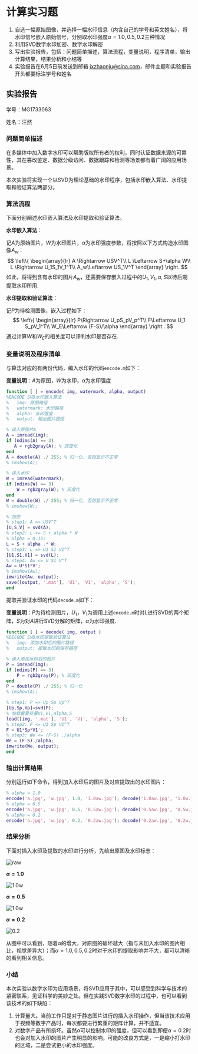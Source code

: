 # 计算实习题

1. 自选一幅原始图像，并选择一幅水印信息（内含自己的学号和英文姓名），将水印信号嵌入原始信号，分别取水印强度$\alpha=1.0, 0.5, 0.2$三种情况
2. 利用SVD数字水印加密、数字水印解密
3. 写出实验报告，包括：问题简单描述，算法流程，变量说明，程序清单，输出计算结果，结果分析和小结等
4. 实验报告在6月5日前发送到邮箱 jxzhaonju@sina.com，邮件主题和实验报告开头都要标注学号和姓名



## 实验报告

学号：MG1733063

姓名：汪然

### 问题简单描述

在多媒体中加入数字水印可以帮助版权所有者的权利，同时认证数据来源的可靠性，其在篡改鉴定、数据分级访问、数据跟踪和检测等场景都有着广阔的应用场景。

本次实验将实现一个以SVD为理论基础的水印程序，包括水印嵌入算法、水印提取和验证算法两部分。

### 算法流程

下面分别阐述水印嵌入算法及水印提取和验证算法。

**水印嵌入算法**：

记$A$为原始图片，$W$为水印图片，$\alpha$为水印强度参数，将按照以下方式构造水印图像$A_w$：
$$
\left\{
\begin{array}{lr}
A \Rightarrow USV^T\\
L \Leftarrow S+\alpha W\\
L \Rightarrow U_1S_1V_1^T\\
A_w\Leftarrow US_1V^T
\end{array}
\right.
$$
如此，将得到含有水印的图片$A_w$，还需要保存嵌入过程中的$U_1, V_1, \alpha, S$以待后期提取水印所用.



**水印提取和验证算法**：

记$P$为待检测图像，嵌入过程如下：
$$
\left\{
\begin{array}{lr}
P\Rightarrow U_pS_pV_p^T\\
F\Leftarrow U_1 S_pV_1^T\\
W_E\Leftarrow (F-S)/\alpha
\end{array}
\right .
$$
通过计算$W$和$W_E$的相关度可以评判水印是否存在.



### 变量说明及程序清单

与算法对应的有两份代码，编入水印的代码`encode.m`如下：

**变量说明**：$A$为原图，$W$为水印，$\alpha$为水印强度

```matlab
function [ ] = encode( img, watermark, alpha, output)
%ENCODE SVD水印嵌入算法
%   img: 原图路径
%   watermark: 水印路径
%   alpha: 水印强度
%   output: 输出图片路径

% 读入原图片A
A = imread(img);
if (ndims(A) == 3)
   A = rgb2gray(A); % 灰度化 
end
A = double(A) ./ 255; % 归一化，否则显示不正常
% imshow(A);

% 读入水印
W = imread(watermark);
if (ndims(W) == 3)
    W = rgb2gray(W); % 灰度化
end
W = double(W) ./ 255; % 归一化，否则显示不正常
% imshow(W);

% 加密
% step1: A => USV^T
[U,S,V] = svd(A);
% step2: L <= S + alpha * W
% alpha = 0.15;
L = S + alpha .* W;
% step3: L => U1 S1 V1^T
[U1,S1,V1] = svd(L);
% step4: Aw <= U S1 V^T
Aw = U*S1*V';
% imshow(Aw);
imwrite(Aw, output);
save([output, '.mat'], 'U1', 'V1', 'alpha', 'S');
end
```



提取并验证水印的代码`decode.m`如下：

**变量说明**：$P$为待检测图片，$U_1$，$V_1$为调用上述`encode.m`时对$L$进行SVD的两个矩阵，$S$为对$A$进行SVD分解的矩阵，$\alpha$为水印强度.

```matlab
function [ ] = decode( img, output )
%DECODE SVD水印提取验证算法
%   img: 添加水印后的图片路径
%   output: 提取水印的保存路径

% 读入添加水印后的图片
P = imread(img);
if (ndims(P) == 3)
    P = rgb2gray(P); % 灰度化
end
P = double(P) ./ 255; % 归一化
% imshow(A);

% step1: P => Up Sp Vp^T
[Up,Sp,Vp]=svd(P);
% 加载重要变量U1,V1,alpha,S
load([img, '.mat'], 'U1', 'V1', 'alpha', 'S');
% step2: F <= U1 Sp V1^T
F = U1*Sp*V1';
% step3: We <= (F-S) ./alpha
We = (F-S)./alpha;
imwrite(We, output);
end
```



### 输出计算结果

分别运行如下命令，得到加入水印后的图片及对应提取出的水印图片：

```matlab
% alpha = 1.0
encode('a.jpg', 'w.jpg', 1.0, '1.0aw.jpg'); decode('1.0aw.jpg', '1.0w.jpg');
% alpha = 0.5
encode('a.jpg', 'w.jpg', 0.5, '0.5aw.jpg'); decode('0.5aw.jpg', '0.5w.jpg');
% alpha = 0.2
encode('a.jpg', 'w.jpg', 0.2, '0.2aw.jpg'); decode('0.2aw.jpg', '0.2w.jpg');
```



### 结果分析

下面对插入水印及提取的水印进行分析，先给出原图及水印标志：

![raw](G:\workspace\matlab\svd\raw.jpg)

**$\alpha=1.0$**

![1.0w](G:\workspace\matlab\svd\1.0.jpg)

**$\alpha=0.5$**

![1.0w](G:\workspace\matlab\svd\0.5.jpg)

**$\alpha=0.2$**

![0.2](G:\workspace\matlab\svd\0.2.jpg)



从图中可以看到，随着$\alpha$的增大，对原图的破坏越大（指与未加入水印的图片相比，视觉差异大）；而$\alpha=1.0, 0.5, 0.2$时对于水印的提取影响并不大，都可以清晰的看到相关信息。

### 小结

本次实验以数字水印为应用场景，将SVD应用于其中，可以感受到科学与技术的紧密联系，见证科学的美妙之处。但在实践SVD数字水印的过程中，也可以看到该技术的如下缺陷：

1. 计算量大。当前工作只是对于静态图片进行的插入水印操作，但当该技术应用于视频等数字产品时，每次都要进行繁重的矩阵计算，并不适宜。
2. 对数字产品有所损坏。虽然$\alpha$可以控制水印的强度，但可以看到即便$\alpha=0.2$时也会对加入水印的图片产生明显的影响。可能的改良方式是，一是缩小打水印的区域，二是尝试更小的水印强度。



